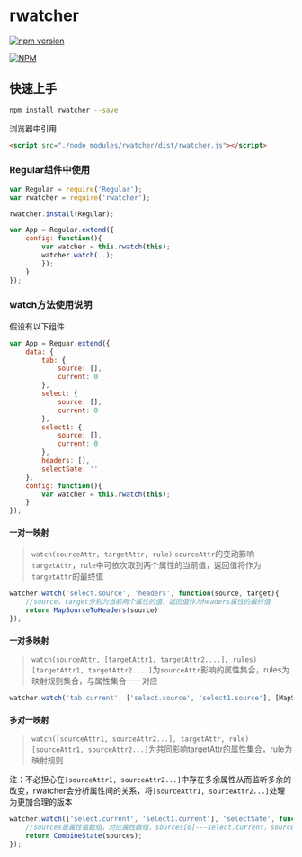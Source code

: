 # rwatcher

[![npm version](https://badge.fury.io/js/rwatcher.svg)](https://badge.fury.io/js/rwatcher)

[![NPM](https://nodei.co/npm/rwatcher.png)](https://nodei.co/npm/rwatcher/)


## 快速上手
```bash
npm install rwatcher --save
```

浏览器中引用
```html
<script src="./node_modules/rwatcher/dist/rwatcher.js"></script>
```

### Regular组件中使用
```js
var Regular = require('Regular');
var rwatcher = require('rwatcher');

rwatcher.install(Regular);

var App = Regular.extend({
    config: function(){
        var watcher = this.rwatch(this);
        watcher.watch(..);
        });
    }
});
```

### watch方法使用说明
假设有以下组件
```js
var App = Reguar.extend({
    data: {
        tab: {
            source: [],
            current: 0
        },
        select: {
            source: [],
            current: 0
        },
        select1: {
            source: [],
            current: 0
        },
        headers: [],
        selectSate: ''
    },
    config: function(){
        var watcher = this.rwatch(this);
    }
});
```

#### 一对一映射
> ``watch(sourceAttr, targetAttr, rule)``
``sourceAttr``的变动影响``targetAttr``，``rule``中可依次取到两个属性的当前值，返回值将作为``targetAttr``的最终值

```js
watcher.watch('select.source', 'headers', function(source, target){
    //source，target分别为当前两个属性的值，返回值作为headers属性的最终值
    return MapSourceToHeaders(source)
});
```

#### 一对多映射
> ``watch(sourceAttr, [targetAttr1, targetAttr2....], rules)``
``[targetAttr1, targetAttr2....]``为``sourceAttr``影响的属性集合，rules为映射规则集合，与属性集合一一对应

```js
watcher.watch('tab.current', ['select.source', 'select1.source'], [MapSelect, MapSelect1]);
```

#### 多对一映射
> ``watch([sourceAttr1, sourceAttr2...], targetAttr, rule)``
``[sourceAttr1, sourceAttr2...]``为共同影响targetAttr的属性集合，rule为映射规则

注：不必担心在``[sourceAttr1, sourceAttr2...]``中存在多余属性从而监听多余的改变，rwatcher会分析属性间的关系，将``[sourceAttr1, sourceAttr2...]``处理为更加合理的版本
```js
watcher.watch(['select.current', 'select1.current'], 'selectSate', function(sources, target){
    //sources是属性值数组，对应属性数组，sources[0]---select.current，sources[1]---select1.current
    return CombineState(sources);
});
```






